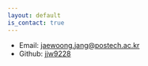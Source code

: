 ```yaml
---
layout: default
is_contact: true
---
```


* Email: [jaewoong.jang@postech.ac.kr](jaewoong.jang@postech.ac.kr)
* Github: [jjw9228](https://github.com/jjw9228)
